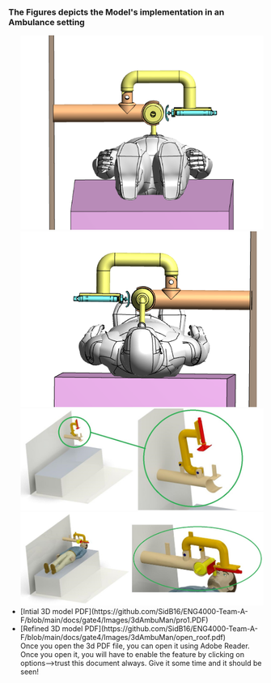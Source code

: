 
<h3> The Figures depicts the Model's implementation in an Ambulance setting </h3>

<ul>
<img src="3dModelDesign/C-Arm1.png" alt=" " class="inline"/>


<img src="3dModelDesign/C-Arm2.png" alt=" " class="inline"/>

<img src="3dModelDesign/step 1.png" alt=" " class="inline"/>

<img src="3dModelDesign/step2.png" alt=" " class="inline"/>


<li>
[Intial 3D model PDF](https://github.com/SidB16/ENG4000-Team-A-F/blob/main/docs/gate4/Images/3dAmbuMan/pro1.PDF)
</li>
<li>
[Refined 3D model PDF](https://github.com/SidB16/ENG4000-Team-A-F/blob/main/docs/gate4/Images/3dAmbuMan/open_roof.pdf)
</li>
Once you open the 3d PDF file, you can open it using Adobe Reader. Once you open it, you will have to enable the feature by clicking on options-->trust this document always. Give  it some time and it should be seen!

</ul>
